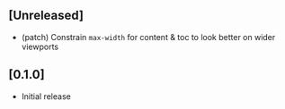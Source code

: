 ## [Unreleased]

- (patch) Constrain `max-width` for content & toc to look better on wider viewports

## [0.1.0]

- Initial release
